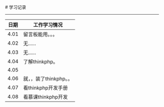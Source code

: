 
﻿# 学习记录

****
	
|日期|工作学习情况|
|---|---
|4.01|留言板能用。。。
|4.02|无......
|4.03|无......
|4.04|了解thinkphp。
|4.05|
|4.06|就，，装了thinkphp。。
|4.07|看thinkphp开发手册
|4.08|看慕课thinkphp开发
